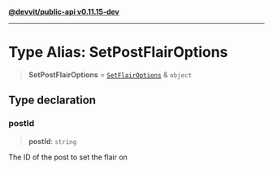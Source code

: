 [**@devvit/public-api v0.11.15-dev**](../../README.md)

---

# Type Alias: SetPostFlairOptions

> **SetPostFlairOptions** = [`SetFlairOptions`](SetFlairOptions.md) & `object`

## Type declaration

### postId

> **postId**: `string`

The ID of the post to set the flair on
